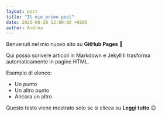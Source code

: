 ```yaml
---
layout: post
title: "Il mio primo post"
date: 2025-08-28 12:00:00 +0200
author: Andrea
---
```


Benvenuti nel mio nuovo sito su **GitHub Pages** 🎉

Qui posso scrivere articoli in Markdown e Jekyll li trasforma automaticamente in pagine HTML.

Esempio di elenco:
- Un punto
- Un altro punto
- Ancora un altro

<!--more-->

Questo testo viene mostrato solo se si clicca su **Leggi tutto** 😉
